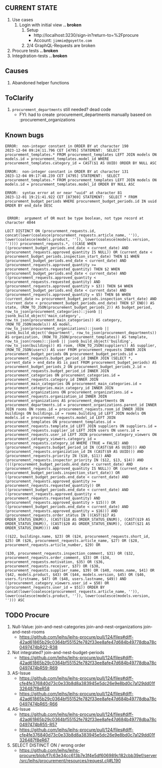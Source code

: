 
CURRENT STATE
--
1. Use cases
   1. Login with initial view                      **.. broken**
      1. Setup
         - http://localhost:3230/sign-in?return-to=%2Fprocure
         - Account: `jimmie@goyette.com` 
      2. 2/4 GraphQL-Requests are broken 
2. Procure tests                                   **.. broken**
3. Integdration-tests **.. broken**

Causes
--
1. Abandoned helper functions

ToClarify
--
1. `procurement_departments` still needed? dead code
   - FYI: had to create :procurement_departments manually baseed on :procurement_organizations


Known bugs
--
```log
ERROR:  non-integer constant in ORDER BY at character 190
2023-12-04 09:24:11.796 CET [4795] STATEMENT:  SELECT procurement_templates.* FROM procurement_templates LEFT JOIN models ON models.id = procurement_templates.model_id WHERE procurement_templates.category_id = CAST($1 AS UUID) ORDER BY NULL ASC

ERROR:  non-integer constant in ORDER BY at character 131
2023-12-04 09:17:48.239 CET [4795] STATEMENT:  SELECT procurement_templates.* FROM procurement_templates LEFT JOIN models ON models.id = procurement_templates.model_id ORDER BY NULL ASC

ERROR:  syntax error at or near "uuid" at character 81
2023-12-01 19:21:41.922 CET [87369] STATEMENT:  SELECT * FROM procurement_budget_periods WHERE procurement_budget_periods.id IN uuid ORDER BY end_date DESC


 ERROR:  argument of OR must be type boolean, not type record at character 4044

LECT DISTINCT ON (procurement_requests.id, concat(lower(coalesce(procurement_requests.article_name, '')), lower(coalesce(models.product, '')), lower(coalesce(models.version, '')))) procurement_requests.*, ((CASE WHEN ((procurement_budget_periods.end_date < current_date) AND (procurement_requests.approved_quantity IS NULL)) OR (current_date < procurement_budget_periods.inspection_start_date) THEN $1 WHEN (procurement_budget_periods.end_date < current_date) AND (procurement_requests.approved_quantity >= procurement_requests.requested_quantity) THEN $2 WHEN (procurement_budget_periods.end_date < current_date) AND ((procurement_requests.approved_quantity < procurement_requests.requested_quantity) AND (procurement_requests.approved_quantity > $3)) THEN $4 WHEN (procurement_budget_periods.end_date < current_date) AND (procurement_requests.approved_quantity = $5) THEN $6 WHEN (current_date >= procurement_budget_periods.inspection_start_date) AND (current_date < procurement_budget_periods.end_date) THEN $7 END)) AS state, (ROW_TO_JSON(procurement_budget_periods_2)) AS budget_period, row_to_json(procurement_categories)::jsonb || jsonb_build_object('main_category', row_to_json(procurement_main_categories)) AS category, (ROW_TO_JSON(models)) AS model, row_to_json(procurement_organizations)::jsonb || jsonb_build_object('department', row_to_json(procurement_departments)) AS organization, (ROW_TO_JSON(procurement_templates)) AS template, row_to_json(rooms)::jsonb || jsonb_build_object('building', row_to_json(buildings)) AS room, (ROW_TO_JSON(suppliers)) AS supplier, (ROW_TO_JSON(users)) AS user FROM procurement_requests INNER JOIN procurement_budget_periods ON procurement_budget_periods.id = procurement_requests.budget_period_id INNER JOIN (SELECT *, current_date > end_date AS is_past FROM procurement_budget_periods) AS procurement_budget_periods_2 ON procurement_budget_periods_2.id = procurement_requests.budget_period_id INNER JOIN procurement_categories ON procurement_categories.id = procurement_requests.category_id INNER JOIN procurement_main_categories ON procurement_main_categories.id = procurement_categories.main_category_id INNER JOIN procurement_organizations ON procurement_organizations.id = procurement_requests.organization_id INNER JOIN procurement_organizations AS procurement_departments ON procurement_departments.id = procurement_organizations.parent_id INNER JOIN rooms ON rooms.id = procurement_requests.room_id INNER JOIN buildings ON buildings.id = rooms.building_id LEFT JOIN models ON models.id = procurement_requests.model_id LEFT JOIN procurement_templates ON procurement_templates.id = procurement_requests.template_id LEFT JOIN suppliers ON suppliers.id = procurement_requests.supplier_id LEFT JOIN users ON users.id = procurement_requests.user_id LEFT JOIN procurement_category_viewers ON procurement_category_viewers.category_id = procurement_requests.category_id WHERE (TRUE = FALSE) AND (procurement_requests.budget_period_id IN (CAST($8 AS UUID))) AND (procurement_requests.organization_id IN (CAST($9 AS UUID))) AND (procurement_requests.priority IN ($10, $11)) AND (procurement_requests.inspector_priority IN ($12, $13, $14)) AND ((((procurement_budget_periods.end_date < current_date) AND (procurement_requests.approved_quantity IS NULL)) OR (current_date < procurement_budget_periods.inspection_start_date)) OR ((procurement_budget_periods.end_date < current_date) AND (procurement_requests.approved_quantity >= procurement_requests.requested_quantity)) OR ((procurement_budget_periods.end_date < current_date) AND ((procurement_requests.approved_quantity < procurement_requests.requested_quantity) AND (procurement_requests.approved_quantity > $15))) OR ((procurement_budget_periods.end_date < current_date) AND (procurement_requests.approved_quantity = $16))) AND (procurement_requests.order_status IN ((CAST($17 AS ORDER_STATUS_ENUM)), (CAST($18 AS ORDER_STATUS_ENUM)), (CAST($19 AS ORDER_STATUS_ENUM)), (CAST($20 AS ORDER_STATUS_ENUM)), (CAST($21 AS ORDER_STATUS_ENUM)))) AND 

(($22, buildings.name, $23) OR ($24, procurement_requests.short_id, $25) OR ($26, procurement_requests.article_name, $27) OR ($28, procurement_requests.article_number, $29) OR 

($30, procurement_requests.inspection_comment, $31) OR ($32, procurement_requests.order_comment, $33) OR ($34, procurement_requests.motivation, $35) OR ($36, procurement_requests.receiver, $37) OR ($38, procurement_requests.supplier_name, $39) OR ($40, rooms.name, $41) OR ($42, models.product, $43) OR ($44, models.version, $45) OR ($46, users.firstname, $47) OR ($48, users.lastname, $49)) AND ((procurement_category_viewers.user_id = $50) OR (procurement_requests.user_id = $51)) ORDER BY concat(lower(coalesce(procurement_requests.article_name, '')), lower(coalesce(models.product, '')), lower(coalesce(models.version, ''))) ASC
```


TODO Procure
--
1. Null-Value: join-and-nest-categories  join-and-nest-organizations  join-and-nest-rooms       
   - https://github.com/leihs/leihs-procure/pull/124/files#diff-42ad61865b29c0364bf55152fe782f33ee8afe47d684b49778dba78c0497474bR22-R38
2. Not integrated?  join-and-nest-budget-periods
   - https://github.com/leihs/leihs-procure/pull/124/files#diff-42ad61865b29c0364bf55152fe782f33ee8afe47d684b49778dba78c0497474bR59-R69
3. AS-Issue
   - https://github.com/leihs/leihs-procure/pull/124/files#diff-cfe4fe376840d73c0e33b8d8a383945e5dc26e9e8bd0c7a129dd01f326487f8eR58
   - https://github.com/leihs/leihs-procure/pull/124/files#diff-42ad61865b29c0364bf55152fe782f33ee8afe47d684b49778dba78c0497474bR65-R66
4. AS-Issue
   - https://github.com/leihs/leihs-procure/pull/124/files#diff-42ad61865b29c0364bf55152fe782f33ee8afe47d684b49778dba78c0497474bR55-R57
   - https://github.com/leihs/leihs-procure/pull/124/files#diff-cfe4fe376840d73c0e33b8d8a383945e5dc26e9e8bd0c7a129dd01f326487f8eR67
5. SELECT DISTINCT ON / wrong order
   - https://github.com/leihs/leihs-procure/blob/f7c63e34cc613b7e3f4e5df606989c182cbb39ef/server/src/leihs/procurement/resources/request.clj#L190